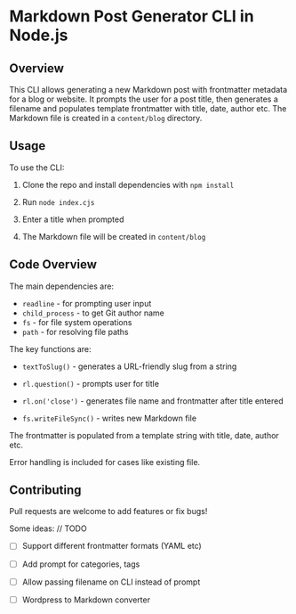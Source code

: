 # Markdown Post Generator CLI in Node.js

## Overview

This CLI allows generating a new Markdown post with frontmatter metadata for a blog or website. It prompts the user for a post title, then generates a filename and populates template frontmatter with title, date, author etc. The Markdown file is created in a `content/blog` directory.

## Usage

To use the CLI:

1. Clone the repo and install dependencies with `npm install`

2. Run `node index.cjs`

3. Enter a title when prompted

4. The Markdown file will be created in `content/blog`

## Code Overview

The main dependencies are:

- `readline` - for prompting user input
- `child_process` - to get Git author name 
- `fs` - for file system operations
- `path` - for resolving file paths

The key functions are:

- `textToSlug()` - generates a URL-friendly slug from a string 

- `rl.question()` - prompts user for title

- `rl.on('close')` - generates file name and frontmatter after title entered 

- `fs.writeFileSync()` - writes new Markdown file 

The frontmatter is populated from a template string with title, date, author etc.

Error handling is included for cases like existing file.

## Contributing

Pull requests are welcome to add features or fix bugs!

Some ideas:
// TODO
- [ ] Support different frontmatter formats (YAML etc)
- [ ] Add prompt for categories, tags
- [ ] Allow passing filename on CLI instead of prompt
- [ ] Wordpress to Markdown converter
    
